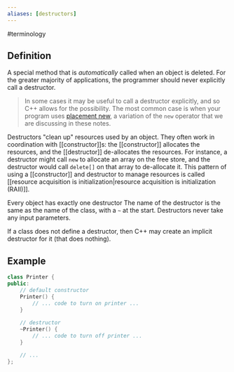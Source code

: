 ```yaml
---
aliases: [destructors]
---
```


#terminology

## Definition
A special method that is *automatically* called when an object is deleted. For the greater majority of applications, the programmer should never explicitly call a destructor. 

> In some cases it may be useful to call a destructor explicitly, and so C++ allows for the possibility. The most common case is when your program uses [placement new](https://en.cppreference.com/w/cpp/language/new), a variation of the `new` operator that we are discussing in these notes.

Destructors "clean up" resources used by an object. They often work in coordination with [[constructor]]s: the [[constructor]] allocates the resources, and the [[destructor]] de-allocates the resources. For instance, a destructor might call `new` to allocate an array on the free store, and the destructor would call `delete[]` on that array to de-allocate it. This pattern of using a [[constructor]] and destructor to manage resources is called [[resource acquisition is initialization|resource acquisition is initialization (RAII)]].

Every object has exactly one destructor The name of the destructor is the same as the name of the class, with a `~` at the start. Destructors never take any input parameters.

If a class does not define a destructor, then C++ may create an implicit destructor for it (that does nothing).

## Example
```cpp
class Printer {
public:
	// default constructor
	Printer() {
		// ... code to turn on printer ...
	}
	
	// destructor
	~Printer() {
		// ... code to turn off printer ...
	}

	// ...
};
```

